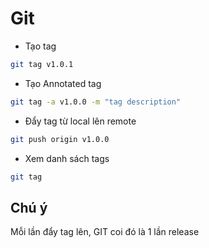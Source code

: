 # Git

- Tạo tag

```bash
git tag v1.0.1
```

- Tạo Annotated tag

```bash
git tag -a v1.0.0 -m "tag description"
```

- Đẩy tag từ local lên remote

```bash
git push origin v1.0.0
```

- Xem danh sách tags

```bash
git tag
```

## Chú ý
Mỗi lần đẩy tag lên, GIT coi đó là 1 lần release
